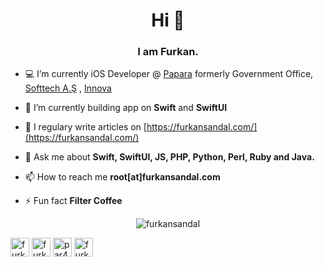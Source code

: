 <h1 align="center">Hi 👋</h1>
<h3 align="center">I am Furkan.</h3>

- 💻 I’m currently iOS Developer @ [Papara](https://www.papara.com) formerly Government Office, [Softtech A.Ş](https://softtech.com.tr/) , [Innova](https://www.innova.com.tr)

- 🌱 I’m currently building app on **Swift** and **SwiftUI**

- 📝 I regulary write articles on [https://furkansandal.com/](https://furkansandal.com/)

- 💬 Ask me about **Swift, SwiftUI, JS, PHP, Python, Perl, Ruby and Java.**

- 📫 How to reach me **root[at]furkansandal.com**

- ⚡ Fun fact **Filter Coffee**

<p align="left"><p align="center"> 
<img align="center" src="https://github-readme-stats.vercel.app/api/top-langs/?username=furkansandal&layout=compact&hide=html" alt="furkansandal" />


<a href="https://twitter.com/furkanplusplus" target="blank"><img align="center" src="https://cdn.jsdelivr.net/npm/simple-icons@3.0.1/icons/twitter.svg" alt="furkan_sandal" height="30" width="30" /></a>
<a href="https://linkedin.com/in/furkansandal" target="blank"><img align="center" src="https://cdn.jsdelivr.net/npm/simple-icons@3.0.1/icons/linkedin.svg" alt="furkansandal" height="30" width="30" /></a>
<a href="https://fb.com/par4noid" target="blank"><img align="center" src="https://cdn.jsdelivr.net/npm/simple-icons@3.0.1/icons/facebook.svg" alt="par4noid" height="30" width="30" /></a>
<a href="https://instagram.com/furkansandal" target="blank"><img align="center" src="https://cdn.jsdelivr.net/npm/simple-icons@3.0.1/icons/instagram.svg" alt="furkansandal" height="30" width="30" /></a>
</p>
